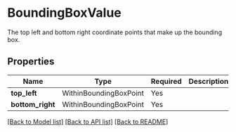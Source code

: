 # BoundingBoxValue

The top left and bottom right coordinate points that make up the bounding box.


## Properties
| Name | Type | Required | Description |
| ------------ | ------------- | ------------- | ------------- |
**top_left** | WithinBoundingBoxPoint | Yes |  |
**bottom_right** | WithinBoundingBoxPoint | Yes |  |


[[Back to Model list]](../../../README.md#models-v2-link) [[Back to API list]](../../../README.md#documentation-for-api-endpoints) [[Back to README]](../../../README.md)
